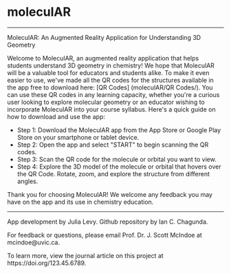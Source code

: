# moleculAR
<hr>
MoleculAR: An Augmented Reality Application for Understanding 3D Geometry


<p>Welcome to MoleculAR, an augmented reality application that helps students understand 3D geometry in chemistry!
  We hope that MoleculAR will be a valuable tool for educators and students alike. To make it even easier to use, we've made all the QR codes for the structures available in the app free to download here: [QR Codes] (moleculAR/QR Codes/). 
  You can use these QR codes in any learning capacity, whether you're a curious user looking to explore molecular geometry or an educator wishing to incorporate MoleculAR into your course syllabus.
  Here's a quick guide on how to download and use the app:
</p>
  <ul> <li>Step 1: Download the MoleculAR app from the App Store or Google Play Store on your smartphone or tablet device.</li>
    <li>Step 2: Open the app and select "START" to begin scanning the QR codes.</li>
    <li>Step 3: Scan the QR code for the molecule or orbital you want to view.</li>
    <li>Step 4: Explore the 3D model of the molecule or orbital that hovers over the QR Code. Rotate, zoom, and explore the structure from different angles.</li></ul> 
  
  <p>Thank you for choosing MoleculAR! We welcome any feedback you may have on the app and its use in chemistry education.</p>

  <hr>
  <footer>
    <p>App development by Julia Levy. Github repository by Ian C. Chagunda.</p> 
    <p>For feedback or questions, please email Prof. Dr. J. Scott McIndoe at mcindoe@uvic.ca.</p> 
    <p>To learn more, view the journal article on this project at https://doi.org/123.45.6789.</p>
  </footer>

